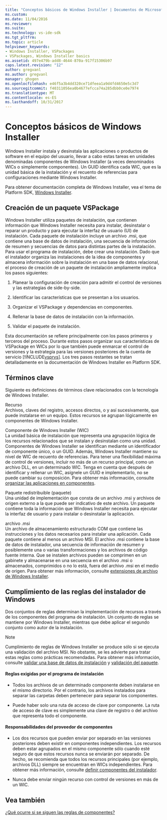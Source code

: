 ```yaml
---
title: "Conceptos básicos de Windows Installer | Documentos de Microsoft"
ms.custom: 
ms.date: 11/04/2016
ms.reviewer: 
ms.suite: 
ms.technology: vs-ide-sdk
ms.tgt_pltfrm: 
ms.topic: article
helpviewer_keywords:
- Windows Installer, VSPackages
- VSPackages, Windows Installer basics
ms.assetid: 497e479b-add8-4644-870a-917f15306b97
caps.latest.revision: "12"
author: gregvanl
ms.author: gregvanl
manager: ghogen
ms.openlocfilehash: e46f5a3b4dd320ce71dfeea1a9d4fd4650e5c3d7
ms.sourcegitcommit: f40311056ea0b4677efcca74a285dbb0ce0e7974
ms.translationtype: MT
ms.contentlocale: es-ES
ms.lasthandoff: 10/31/2017
---
```

# <a name="windows-installer-basics"></a>Conceptos básicos de Windows Installer
Windows Installer instala y desinstala las aplicaciones o productos de software en el equipo del usuario, llevar a cabo estas tareas en unidades denominadas componentes de Windows Installer (a veces denominados WICs o simplemente componentes). Un GUID identifica cada WIC, que es la unidad básica de la instalación y el recuento de referencias para configuraciones mediante Windows Installer.  
  
 Para obtener documentación completa de Windows Installer, vea el tema de Platform SDK, [Windows Installer](http://msdn.microsoft.com/library/aa372866.aspx).  
  
## <a name="authoring-a-vspackage"></a>Creación de un paquete VSPackage  
 Windows Installer utiliza paquetes de instalación, que contienen información que Windows Installer necesita para instalar, desinstalar o reparar un producto y para ejecutar la interfaz de usuario (UI) de instalación. Cada paquete de instalación incluye un archivo .msi, que contiene una base de datos de instalación, una secuencia de información de resumen y secuencias de datos para distintas partes de la instalación. Para usar el programa de instalación, debe crear una instalación. Dado que el instalador organiza las instalaciones de la idea de componentes y almacena información sobre la instalación en una base de datos relacional, el proceso de creación de un paquete de instalación ampliamente implica los pasos siguientes:  
  
1.  Planear la configuración de creación para admitir el control de versiones y las estrategias de side-by-side.  
  
2.  Identificar las características que se presentan a los usuarios.  
  
3.  Organizar el VSPackage y dependencias en componentes.  
  
4.  Rellenar la base de datos de instalación con la información.  
  
5.  Validar el paquete de instalación.  
  
 Esta documentación se refiere principalmente con los pasos primeros y terceros del proceso. Durante estos pasos organizar sus características de VSPackage en WICs por lo que también puede enmarcar el control de versiones y la estrategia para las versiones posteriores de la cuenta de servicio [!INCLUDE[vsprvs](../../code-quality/includes/vsprvs_md.md)]. Los tres pasos restantes se tratan detalladamente en la documentación de Windows Installer en Platform SDK.  
  
## <a name="key-terms"></a>Términos clave  
 Siguiente es definiciones de términos clave relacionados con la tecnología de Windows Installer.  
  
 Recurso  
 Archivos, claves del registro, accesos directos, o y así sucesivamente, que puede instalarse en un equipo. Estos recursos se agrupan lógicamente en componentes de Windows Installer.  
  
 Componente de Windows Installer (WIC)  
 La unidad básica de instalación que representa una agrupación lógica de los recursos relacionados que se instalan y desinstalan como una unidad. Componentes de Windows Installer se identifican mediante un identificador de componente único, o un GUID. Además, Windows Installer mantiene su nivel de WIC de recuento de referencias. Para tener una flexibilidad máxima de control de versiones, incluir no más de un recurso principal, como un archivo DLL, en un determinado WIC. Tenga en cuenta que después de identificar y rellenar un WIC, asígnele un GUID e implementarlo, no se puede cambiar su composición. Para obtener más información, consulte [organizar las aplicaciones en componentes](http://msdn.microsoft.com/library/aa370561.aspx).  
  
 Paquete redistribuible (paquete)  
 Una unidad de implementación que consta de un archivo .msi y archivos de origen externo a la que puede ser indicativo de este archivo. Un paquete contiene toda la información que Windows Installer necesita para ejecutar la interfaz de usuario y para instalar o desinstalar la aplicación.  
  
 archivo .msi  
 Un archivo de almacenamiento estructurado COM que contiene las instrucciones y los datos necesarios para instalar una aplicación. Cada paquete contiene al menos un archivo MSI. El archivo .msi contiene la base de datos de instalador, una secuencia de información de resumen y posiblemente una o varias transformaciones y los archivos de código fuente interna. Que se instalen archivos pueden se comprimen en un gabinete y almacenarse en una secuencia en el archivo .msi o almacenados, comprimidos o no lo está, fuera del archivo .msi en el medio de origen. Para obtener más información, consulte [extensiones de archivo de Windows Installer](http://msdn.microsoft.com/library/aa372842\(VS.85\).aspx).  
  
## <a name="windows-installer-rules-enforcement"></a>Cumplimiento de las reglas del instalador de Windows  
 Dos conjuntos de reglas determinan la implementación de recursos a través de los componentes del programa de instalación. Un conjunto de reglas se mantiene por Windows Installer, mientras que debe aplicar el segundo conjunto como autor de la instalación.  
  
> [!NOTE]
>  Cumplimiento de reglas de Windows Installer se produce sólo si se ejecuta una validación del archivo MSI. No obstante, se les advierte para tratar estas reglas como prácticas recomendadas. Para obtener más información, consulte [validar una base de datos de instalación](http://msdn.microsoft.com/library/aa372477\(VS.85\).aspx) y [validación del paquete](http://msdn.microsoft.com/library/aa370569\(VS.85\).aspx).  
  
#### <a name="installer-enforced-rules"></a>Reglas exigidas por el programa de instalación  
  
-   Todos los archivos de un determinado componente deben instalarse en el mismo directorio. Por el contrario, los archivos instalados para separar las carpetas deben pertenecer para separar los componentes.  
  
-   Puede haber solo una ruta de acceso de clave por componente. La ruta de acceso de clave es simplemente una clave de registro o del archivo que representa todo el componente.  
  
#### <a name="component-provider-responsibilities"></a>Responsabilidades del proveedor de componentes  
  
-   Los dos recursos que pueden enviar por separado en las versiones posteriores deben existir en componentes independientes. Los recursos deben estar agrupados en el mismo componente sólo cuando esté seguro de que estos recursos nunca se enviarán por separado. De hecho, se recomienda que todos los recursos principales (por ejemplo, archivos DLL) siempre se encuentran en WICs independientes. Para obtener más información, consulte [definir componentes del instalador](http://msdn.microsoft.com/library/aa368269\(VS.85\).aspx).  
  
-   Nunca debe enviar ningún recurso con control de versiones en más de un WIC.  
  
## <a name="see-also"></a>Vea también  
 [¿Qué ocurre si se siguen las reglas de componentes?](http://msdn.microsoft.com/library/aa372795\(VS.85\).aspx)